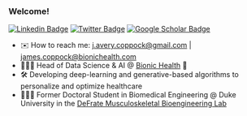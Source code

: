 ### Welcome!

[![Linkedin Badge](https://img.shields.io/static/v1?style=for-the-badge&message=LinkedIn&color=0A66C2&logo=LinkedIn&logoColor=FFFFFF&label=)](https://www.linkedin.com/in/jacoppock/)
[![Twitter Badge](https://img.shields.io/static/v1?style=for-the-badge&message=Twitter&color=1DA1F2&logo=Twitter&logoColor=FFFFFF&label=)](https://twitter.com/Coppock_JA)
[![Google Scholar Badge](https://img.shields.io/static/v1?style=for-the-badge&message=Google+Scholar&color=4285F4&logo=Google+Scholar&logoColor=FFFFFF&label=)](https://scholar.google.com/citations?user=aUYi9_IAAAAJ&hl=en)

<!--
https://raw.githubusercontent.com/progfay/shields-with-icon/master/README.md
-->

- ✉️ How to reach me: j.avery.coppock@gmail.com | james.coppock@bionichealth.com
- 👨🏼‍💻 Head of Data Science & AI @ [Bionic Health](https://www.bionichealth.com/) 🧬
- 🛠 Developing deep-learning and generative-based algorithms to personalize and optimize healthcare
- 👨🏼‍🎓 Former Doctoral Student in Biomedical Engineering @ Duke University in the [DeFrate Musculoskeletal Bioengineering Lab](https://sites.duke.edu/defratelab/) 

